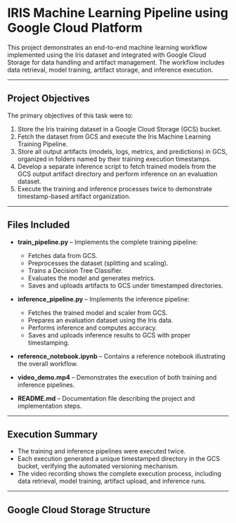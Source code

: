 # IRIS Machine Learning Pipeline using Google Cloud Platform

This project demonstrates an end-to-end machine learning workflow implemented using the Iris dataset and integrated with Google Cloud Storage for data handling and artifact management. The workflow includes data retrieval, model training, artifact storage, and inference execution.

---

## Project Objectives

The primary objectives of this task were to:

1. Store the Iris training dataset in a Google Cloud Storage (GCS) bucket.  
2. Fetch the dataset from GCS and execute the Iris Machine Learning Training Pipeline.  
3. Store all output artifacts (models, logs, metrics, and predictions) in GCS, organized in folders named by their training execution timestamps.  
4. Develop a separate inference script to fetch trained models from the GCS output artifact directory and perform inference on an evaluation dataset.  
5. Execute the training and inference processes twice to demonstrate timestamp-based artifact organization.

---

## Files Included

- **train_pipeline.py** – Implements the complete training pipeline:
  - Fetches data from GCS.  
  - Preprocesses the dataset (splitting and scaling).  
  - Trains a Decision Tree Classifier.  
  - Evaluates the model and generates metrics.  
  - Saves and uploads artifacts to GCS under timestamped directories.

- **inference_pipeline.py** – Implements the inference pipeline:
  - Fetches the trained model and scaler from GCS.  
  - Prepares an evaluation dataset using the Iris data.  
  - Performs inference and computes accuracy.  
  - Saves and uploads inference results to GCS with proper timestamping.

- **reference_notebook.ipynb** – Contains a reference notebook illustrating the overall workflow.  
- **video_demo.mp4** – Demonstrates the execution of both training and inference pipelines.  
- **README.md** – Documentation file describing the project and implementation steps.

---

## Execution Summary

- The training and inference pipelines were executed twice.  
- Each execution generated a unique timestamped directory in the GCS bucket, verifying the automated versioning mechanism.  
- The video recording shows the complete execution process, including data retrieval, model training, artifact upload, and inference runs.

---

## Google Cloud Storage Structure

